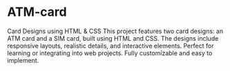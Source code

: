 # ATM-card
Card Designs using HTML &amp; CSS This project features two card designs: an ATM card and a SIM card, built using HTML and CSS. The designs include responsive layouts, realistic details, and interactive elements. Perfect for learning or integrating into web projects. Fully customizable and easy to implement.
